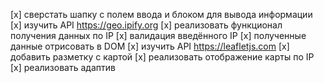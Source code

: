 [x] сверстать шапку с полем ввода и блоком для вывода информации
[x] изучить API https://geo.ipify.org
[x] реализовать функционал получения данных по IP
[x] валидация введённого IP
[x] полученные данные отрисовать в DOM
[x] изучить API https://leafletjs.com
[x] добавить разметку с картой
[x] реализовать отображение карты по IP
[x] реализовать адаптив

